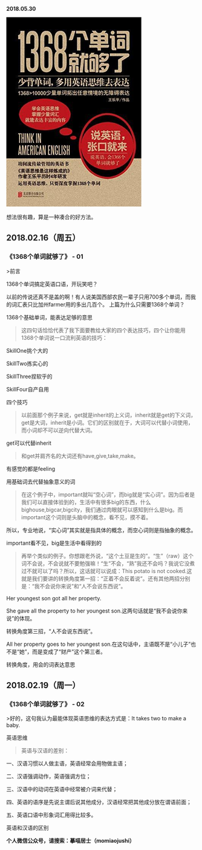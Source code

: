 
          
            
**2018.05.30**



![](img/51001-5098ef568c534ab8.jpg)




想法很有趣，算是一种凑合的好方法。
<h2>2018.02.16（周五）</h2>
<h3>《1368个单词就够了》 - 01</h3>
>前言

1368个单词搞定英语口语，开玩笑吧？

以前的传说还真不是盖的啊！有人说美国西部农民一辈子只用700多个单词，而我的词汇表只比加州farmer用的多出几百个。
上篇为什么只需要1368个单词？



1368个基础单词，能表达足够的意思
>这四句话恰恰代表了我下面要教给大家的四个表达技巧，四个让你能用1368个单词说一口流利英语的技巧：

SkillOne挑个大的

SkillTwo拣实心的

SkillThree捏软乎的

SkillFour自产自用



四个技巧
>以前面那个例子来说，get就是inherit的上义词，inherit就是get的下义词，get是大词，inherit是小词。它们的区别就在于，大词可以代替小词使用，而小词却不可以逆向代替大词。



get可以代替inherit
>和get并肩齐名的大词还有have,give,take,make。

有感觉的都是feeling



用基础词去代替抽象意义的词
>在这个例子中，important就叫“空心词”，而big就是“实心词”。因为后者是我们可以直接体验到的，生活中有很多big的东西，什么bighouse,bigcar,bigcity，我们通过肉眼就可以感知到什么是big。而important这个词则是头脑中的概念，看不见，摸不着。

所以，专业地说，“实心词”其实就是指具体的概念，而空心词则是指抽象的概念。



important看不见，big是生活中看得到的
>再举个类似的例子。你想跟老外说，“这个土豆是生的”。“生”（raw）这个词不会说，不会说就不要勉强嘛！“生”不会，“熟”我还不会吗？我说它没煮过不就可以了吗？所以，这话就可以说成：This potato is not cooked.这就是我们要讲的转换角度第一招：“正着不会反着说”。还有其他两招分别是：“我不会说你来说”和“人不会说东西说”。

Her youngest son got all her property.

She gave all the property to her youngest son.这两句话就是“我不会说你来说”的体现。

转换角度第三招，“人不会说东西说”。

All her property goes to her youngest son.在这句话中，主语既不是“小儿子”也不是“她”，而是变成了“财产”这个第三者。



转换角度，用会的词表达意思
<h2>2018.02.19（周一）</h2>
<h3>《1368个单词就够了》 - 02</h3>
>好的，这句我认为最能体现英语思维的表达方式是：It takes two to make a baby.



英语思维
>英语与汉语的差别：

一、汉语习惯以人做主语，英语经常会用物做主语；

二、汉语强调动作，英语强调方位；

三、汉语中的动词在英语中经常被介词来代替；

四、英语的语序是先说主谓后说其他成分，汉语经常把其他成分放在谓语前面；

五、英语口语中形象词汇用得比较多。



英语和汉语的区别


**个人微信公众号，请搜索：摹喵居士（momiaojushi）**

          
        